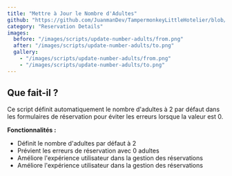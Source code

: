 ```yaml
---
title: "Mettre à Jour le Nombre d'Adultes"
github: "https://github.com/JuanmanDev/TampermonkeyLittleHotelier/blob/main/frontdesk/reservationDetails/updateNumberAdults.user.js"
category: "Reservation Details"
images:
  before: "/images/scripts/update-number-adults/from.png"
  after: "/images/scripts/update-number-adults/to.png"
  gallery:
    - "/images/scripts/update-number-adults/from.png"
    - "/images/scripts/update-number-adults/to.png"
---
```


## Que fait-il ?

Ce script définit automatiquement le nombre d'adultes à 2 par défaut dans les formulaires de réservation pour éviter les erreurs lorsque la valeur est 0.

**Fonctionnalités :**
- Définit le nombre d'adultes par défaut à 2
- Prévient les erreurs de réservation avec 0 adultes
- Améliore l'expérience utilisateur dans la gestion des réservations
- Améliore l'expérience utilisateur dans la gestion des réservations
